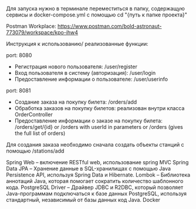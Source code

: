 Для запуска нужно в терминале переместиться в папку, содержащую сервисы и docker-compose.yml с помощью cd "{путь к папке проекта}"

Postman Workplace: https://www.postman.com/bold-astronaut-773079/workspace/kpo-ihw4

Инструкция к использованию/ реализованные функции:

port: 8080
* Регистрация нового пользователя: /user/register
* Вход пользователя в систему (авторизация): /user/login
* Предоставление информации о пользователе: /user/userinfo

port: 8081
* Создание заказа на покупку билета: /orders/add
* Обработка заказов на покупку билетов: реализован внутри класса OrderController
* Предоставление информации о заказе на покупку билета: /orders/get/{id} or /orders with userId in parameters or /orders (gives the full list of orders)

Для создания заказа необходимо сначала создать объекты станций с помощью /stations/add

Spring Web – включение RESTful web, использование spring MVC
Spring Data JPA – Хранение данные в SQL-хранилищах с помощью Java Persistence API, используя Spring Data и Hibernate.
Lombok – Библиотека аннотаций Java, которая помогает сократить количество шаблонного кода.
PostgreSQL Driver – Драйвер JDBC и R2DBC, который позволяет Java-программам подключаться к базе данных PostgreSQL, используя стандартный, независимый от базы данных код Java.
Docker
